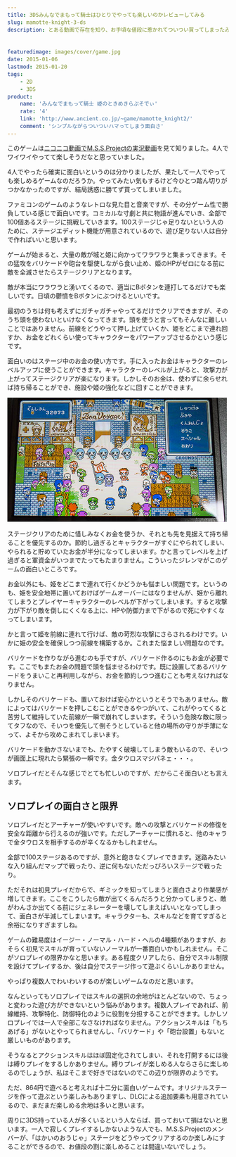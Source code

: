 ```yaml
---
title: 3DSみんなでまもって騎士はひとりでやっても楽しいのかレビューしてみる
slug: mamotte-knight-3-ds
description: とある動画で存在を知り、お手頃な値段に惹かれてついつい買ってしまったみんなでまもって騎士。大人数で遊べばとても面白いというのは動画で見て分かっていましたが、果たしてソロプレイでも楽しめるのか。ボッチプレイしてみた感想を綴りました。


featuredimage: images/cover/game.jpg
date: 2015-01-06
lastmod: 2015-01-20
tags: 
    - 2D
    - 3DS
product:
    name: 'みんなでまもって騎士 姫のときめきらぷそでぃ'
    rate: '4'
    link: 'http://www.ancient.co.jp/~game/mamotte_knight2/'
    comment: 'シンプルながらついついハマってしまう面白さ'
---
```


このゲームは<a href="http://www.nicovideo.jp/watch/sm24890213">ニコニコ動画でM.S.S.Projectの実況動画</a>を見て知りました。4人でワイワイやってて楽しそうだなと思っていました。

4人でやったら確実に面白いというのは分かりましたが、果たして一人でやっても楽しめるゲームなのだろうか。やってみたい気もするけど今ひとつ踏ん切りがつかなかったのですが、結局誘惑に勝てず買ってしまいました。

ファミコンのゲームのようなレトロな見た目と音楽ですが、その分ゲーム性で勝負している感じで面白いです。コミカルな寸劇と共に物語が進んでいき、全部で100個あるステージに挑戦していきます。100ステージじゃ足りないという人のために、ステージエディット機能が用意されているので、遊び足りない人は自分で作ればいいと思います。

ゲームが始まると、大量の敵が城と姫に向かってワラワラと集まってきます。その猛攻をバリケードや砲台を駆使しながら食い止め、姫のHPがゼロになる前に敵を全滅させたらステージクリアとなります。

敵が本当にワラワラと湧いてくるので、適当にBボタンを連打してるだけでも楽しいです。日頃の鬱憤をBボタンにぶつけるといいです。

最初のうちは何も考えずにガチャガチャやってるだけでクリアできますが、そのうち頭を使わないといけなくなってきます。頭を使うと言ってもそんなに難しいことではありません。前線をどうやって押し上げていくか、姫をどこまで連れ回すか、お金をどれくらい使ってキャラクターをパワーアップさせるかという感じです。

面白いのはステージ中のお金の使い方です。手に入ったお金はキャラクターのレベルアップに使うことができます。キャラクターのレベルが上がると、攻撃力が上がってステージクリアが楽になります。しかしそのお金は、使わずに余らせれば持ち帰ることができ、施設や姫の強化などに回すことができます。

![余ったお金は軍資金になる](c23d6858fd07601bf27d2f87e0cf1bd3.jpg)

ステージクリアのために惜しみなくお金を使うか、それとも先を見据えて持ち帰ることを優先するのか。節約し過ぎるとキャラクターがすぐにやられてしまい、やられると貯めていたお金が半分になってしまいます。かと言ってレベルを上げ過ぎると軍資金がいつまでたってもたまりません。こういったジレンマがこのゲームの面白いところです。

お金以外にも、姫をどこまで連れて行くかどうかも悩ましい問題です。というのも、姫を安全地帯に置いておけばゲームオーバーにはなりませんが、姫から離れてしまうとプレイヤーキャラクターのレベルが下がってしまいます。すると攻撃力が下がり敵を倒しにくくなる上に、HPや防御力まで下がるので死にやすくなってしまいます。

かと言って姫を前線に連れて行けば、敵の苛烈な攻撃にさらされるわけです。いかに姫の安全を確保しつつ前線を構築するか。これまた悩ましい問題なのです。

バリケードを作りながら進むのも手ですが、バリケード作るのにもお金が必要です。ここでもまたお金の問題で頭を悩ませるわけです。既に設置してあるバリケードをうまいこと再利用しながら、お金を節約しつつ進むことも考えなければなりません。

しかしそのバリケードも、置いておけば安心かというとそうでもありません。敵によってはバリケードを押しこむことができるやつがいて、これがやってくると苦労して維持していた前線が一瞬で崩れてしまいます。そういう危険な敵に限ってタフなので、そいつを優先して倒そうとしていると他の場所の守りが手薄になって、よそから攻めこまれてしまいます。

バリケードを動かさないまでも、たやすく破壊してしまう敵もいるので、そいつが画面上に現れたら緊張の一瞬です。金タウロスマジパネェ・・・。

ソロプレイだとそんな感じでとても忙しいのですが、だからこそ面白いとも言えます。


## ソロプレイの面白さと限界


ソロプレイだとアーチャーが使いやすいです。敵への攻撃とバリケードの修復を安全な距離から行えるのが強いです。ただしアーチャーに慣れると、他のキャラで金タウロスを相手するのが辛くなるかもしれません。

全部で100ステージあるのですが、意外と飽きなくプレイできます。迷路みたいな入り組んだマップで戦ったり、逆に何もないただっぴろいステージで戦ったり。

ただそれは初見プレイだからで、ギミックを知ってしまうと面白さより作業感が増してきます。ここをこうしたら敵が出てくるんだろうと分かってしまうと、敵がわんさか出てくる前にジェネレーターを壊してしまえばいいとなってしまって、面白さが半減してしまいます。キャラクターも、スキルなどを育てすぎると余裕になりすぎますしね。

ゲームの難易度はイージー・ノーマル・ハード・ヘルの4種類がありますが、おそらく初見でスキルが育っていないノーマルが一番面白いかもしれません。そこがソロプレイの限界かなと思います。ある程度クリアしたら、自分でスキル制限を設けてプレイするか、後は自分でステージ作って遊ぶくらいしかありません。

やっぱり複数人でわいわいするのが楽しいゲームなのだと思います。

なんといってもソロプレイではスキルの選択の余地がほとんどないので、ちょっと変わった遊び方ができないという悩みがあります。複数人プレイであれば、前線維持、攻撃特化、防御特化のように役割を分担することができます。しかしソロプレイでは一人で全部こなさなければなりません。アクションスキルは「もちあげる」がないとやってられませんし、「バリケード」や「砲台設置」もないと厳しいものがあります。

そうなるとアクションスキルはほぼ固定化されてしまい、それを打開するには後は縛りプレイをするしかありません。縛りプレイが楽しめる人ならさらに楽しめるのでしょうが、私はそこまで好きではないのでこの辺りが限界のようです。

ただ、864円で遊べると考えれば十二分に面白いゲームです。オリジナルステージを作って遊ぶという楽しみもありますし、DLCによる追加要素も用意されているので、まだまだ楽しめる余地は多いと思います。

周りに3DS持っている人が多くいるという人ならば、買っておいて損はないと思います。一人で寂しくプレイするしかないような人でも、M.S.S.Projectのメンバーが、「はかいのおうじゃ」ステージをどうやってクリアするのか楽しみにすることができるので、お値段の割に楽しめることは間違いないでしょう。


  